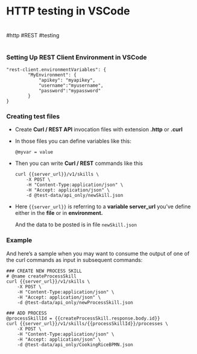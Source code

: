 # HTTP testing in VSCode

#
#http #REST #testing
#

### Setting Up REST Client Environment in VSCode

```
"rest-client.environmentVariables": {
        "MyEnvironment": {
            "apikey": "myapikey",
            "username":"myusername",
            "password":"mypassword"
        }
}
```
### Creating test files
- Create **Curl / REST API** invocation files with extension **.http** or **.curl**

- In those files you can define variables like this:
    
    `@myvar = value`

- Then you can write **Curl / REST** commands like this

    ```
    curl {{server_url}}/v1/skills \
        -X POST \
        -H "Content-Type:application/json" \ 
        -H "Accept: application/json" \
        -d @test-data/api_only/newSkill.json
    ```
-   Here `{{server_url}}` is referring to a **variable server_url** you’ve define either in the **file** or in **environment.**

    And the data to be posted is in file `newSkill.json`

### Example
And here’s a sample when you may want to consume the output of one of the curl commands as input in subsequent commands:

```
### CREATE NEW PROCESS SKILL
# @name createProcessSkill
curl {{server_url}}/v1/skills \
    -X POST \
    -H "Content-Type:application/json" \ 
    -H "Accept: application/json" \
    -d @test-data/api_only/newProcessSkill.json

### ADD PROCESS
@processSkillId = {{createProcessSkill.response.body.id}}
curl {{server_url}}/v1/skills/{{processSkillId}}/processes \
    -X POST \
    -H "Content-Type:application/json" \
    -H "Accept: application/json" \
    -d @test-data/api_only/CookingRiceBPMN.json
```